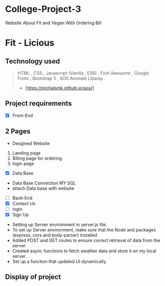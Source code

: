 # College-Project-3
Website About Fit and Vegan With Ordering Bill
# Fit - Licious
## Technology used
> HTML ,
> CSS ,
> Javascript (Vanilla , ES6) ,
> Font Awesome ,
> Google Fonts ,
> Bootstrap 5 , 
> AOS Animate Libaray . 
> - [https://michalsnik.github.io/aos/]
## Project requirements
- [x] Front-End
## 2 Pages
- Desgined  Website
1. Landing page
2. Billing page for ordering
3. login page 
  
- [x] Data Base
-  Data Base Connection MY SQL
-  attach Data base with website 
- [ ] Back-End
- [x] Contact Us
- [ ] login
- [x] Sign Up 
- Setting up Server environment in server.js file.
- To set up Server environment, make sure that the Node and packages (express, cors and body-parser) installed
- Added POST and GET routes to ensure correct retrieval of data from the server.
- Created async functions to fetch weather data and store it on my local server.
- Set up a function that updated UI dynamically.

## Display of project


